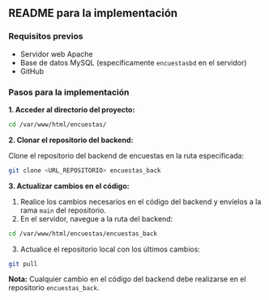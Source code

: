 ## README para la implementación

### Requisitos previos

* Servidor web Apache
* Base de datos MySQL (específicamente `encuestasbd` en el servidor)
* GitHub

### Pasos para la implementación

**1. Acceder al directorio del proyecto:**

```bash
cd /var/www/html/encuestas/
```

**2. Clonar el repositorio del backend:**

Clone el repositorio del backend de encuestas en la ruta especificada:

```bash
git clone <URL_REPOSITORIO> encuestas_back
```

**3. Actualizar cambios en el código:**

1. Realice los cambios necesarios en el código del backend y envíelos a la rama `main` del repositorio.
2. En el servidor, navegue a la ruta del backend:

```bash
cd /var/www/html/encuestas/encuestas_back
```

3. Actualice el repositorio local con los últimos cambios:

```bash
git pull
```

**Nota:** Cualquier cambio en el código del backend debe realizarse en el repositorio `encuestas_back`.
